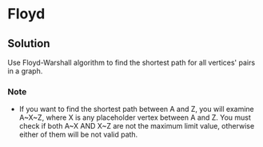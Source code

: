 # Floyd

## Solution
Use Floyd-Warshall algorithm to find the shortest path for all vertices' pairs in a graph.

### Note
* If you want to find the shortest path between A and Z, you will examine A~X~Z, where X is any placeholder vertex between A and Z. You must check if both A~X AND X~Z are not the maximum limit value, otherwise either of them will be not valid path.
